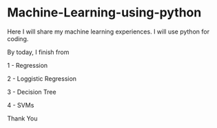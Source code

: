 # Machine-Learning-using-python
Here I will share my machine learning experiences. I will use python for coding.

By today, I finish from 

1 - Regression

2 - Loggistic Regression

3 - Decision Tree

4 - SVMs

Thank You
